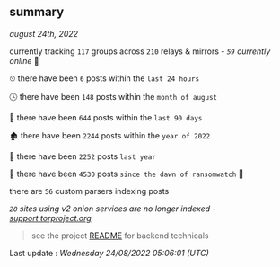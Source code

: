 
## summary
_august 24th, 2022_

currently tracking `117` groups across `210` relays & mirrors - _`59` currently online_ 📡

⏲ there have been `6` posts within the `last 24 hours`

🕓 there have been `148` posts within the `month of august`

📅 there have been `644` posts within the `last 90 days`

🏚 there have been `2244` posts within the `year of 2022`

🚀 there have been `2252` posts `last year`

🦕 there have been `4530` posts `since the dawn of ransomwatch` 🐣

there are `56` custom parsers indexing posts

_`20` sites using v2 onion services are no longer indexed - [support.torproject.org](https://support.torproject.org/onionservices/v2-deprecation/)_

> see the project [README](https://github.com/jmousqueton/ransomwatch#readme) for backend technicals



Last update : _Wednesday 24/08/2022 05:06:01 (UTC)_

